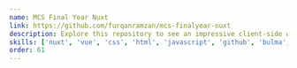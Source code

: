 ```yaml
---
name: MCS Final Year Nuxt
link: https://github.com/furqanramzan/mcs-finalyear-nuxt
description: Explore this repository to see an impressive client-side web application created using Nuxt.js, a flexible framework for Vue.js. Immerse yourself in this project and discover how Nuxt.js simplifies web development by providing efficient routing, state management, and an enjoyable user interface.
skills: ['nuxt', 'vue', 'css', 'html', 'javascript', 'github', 'bulma', 'sass']
order: 61
---
```

